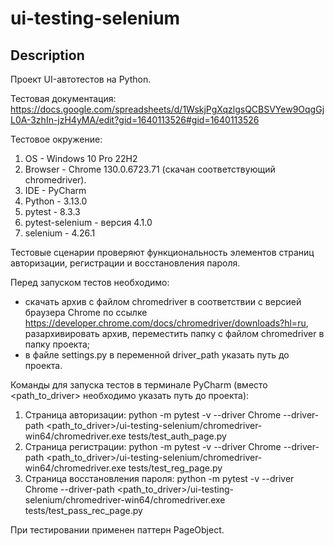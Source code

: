 # ui-testing-selenium


## Description
Проект UI-автотестов на Python.

Тестовая документация: https://docs.google.com/spreadsheets/d/1WskjPgXqzlgsQCBSVYew9OqgGjL0A-3zhIn-jzH4yMA/edit?gid=1640113526#gid=1640113526

Тестовое окружение:
1. OS - Windows 10 Pro 22H2
2. Browser - Chrome 130.0.6723.71 (скачан соответствующий chromedriver).
3. IDE - PyCharm
4. Python - 3.13.0
5. pytest - 8.3.3
6. pytest-selenium - версия 4.1.0
7. selenium - 4.26.1

Тестовые сценарии проверяют функциональность элементов страниц авторизации, регистрации и восстановления пароля.

Перед запуском тестов необходимо:
- скачать архив с файлом chromedriver в соответствии с версией браузера Chrome по ссылке https://developer.chrome.com/docs/chromedriver/downloads?hl=ru, разархивировать архив, переместить папку с файлом chromedriver в папку проекта;
- в файле settings.py в переменной driver_path указать путь до проекта.

Команды для запуска тестов в терминале PyCharm (вместо <path_to_driver> необходимо указать путь до проекта):
1. Страница авторизации: python -m pytest -v --driver Chrome --driver-path <path_to_driver>/ui-testing-selenium/chromedriver-win64/chromedriver.exe tests/test_auth_page.py
2. Страница регистрации: python -m pytest -v --driver Chrome --driver-path <path_to_driver>/ui-testing-selenium/chromedriver-win64/chromedriver.exe tests/test_reg_page.py
3. Страница восстановления пароля: python -m pytest -v --driver Chrome --driver-path <path_to_driver>/ui-testing-selenium/chromedriver-win64/chromedriver.exe tests/test_pass_rec_page.py

При тестировании применен паттерн PageObject.
